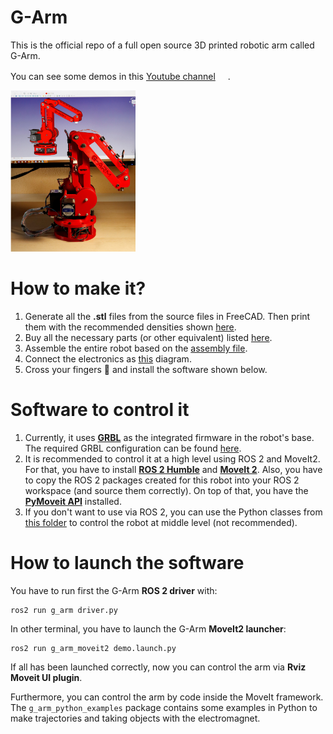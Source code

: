 # G-Arm
This is the official repo of a full open source 3D printed robotic arm called G-Arm.

You can see some demos in this [Youtube channel](https://www.youtube.com/@mrvaidel4999/featured) [<img src="https://www.youtube.com/favicon.ico" width="16" height="16">](https://www.youtube.com/).     

<img src="documentation/wiki_images/Real_vs_Cad.png" alt="Hi, I am G-Arm!" width="200"/>  

# How to make it?
1. Generate all the **.stl** files from the source files in FreeCAD. Then print them with the recommended densities shown [here](https://github.com/vidalperezbohoyo/g-arm/wiki/List-of-3D-printed-parts).
2. Buy all the necessary parts (or other equivalent) listed [here](https://github.com/vidalperezbohoyo/g-arm/wiki/List-of-purchasable-parts).
3. Assemble the entire robot based on the [assembly file](https://github.com/vidalperezbohoyo/g-arm/blob/main/hardware/FreeCad/%230_ASSEMBLY.FCStd).
4. Connect the electronics as [this](https://github.com/vidalperezbohoyo/g-arm/wiki/Electronic-diagram) diagram.
5. Cross your fingers 🤞 and install the software shown below.

# Software to control it
1. Currently, it uses [**GRBL**](https://github.com/bdring/Grbl_Esp32) as the integrated firmware in the robot's base. The required GRBL configuration can be found [here](https://github.com/vidalperezbohoyo/g-arm/blob/main/documentation/GRBL_config.txt).
2. It is recommended to control it at a high level using ROS 2 and MoveIt2. For that, you have to install [**ROS 2 Humble**](https://docs.ros.org/en/humble/Installation/Ubuntu-Install-Debians.html) and [**MoveIt 2**](https://moveit.ros.org/install-moveit2/binary/). Also, you have to copy
the ROS 2 packages created for this robot into your ROS 2 workspace (and source them correctly). On top of that, you have the [**PyMoveit API**](https://github.com/AndrejOrsula/pymoveit2) installed.
3. If you don't want to use via ROS 2, you can use the Python classes from [this folder](https://github.com/vidalperezbohoyo/g-arm/tree/main/ros2/g_arm/g_arm/g_arm_lib) to control the robot at middle level (not recommended).

# How to launch the software
You have to run first the G-Arm **ROS 2 driver** with:
```
ros2 run g_arm driver.py
```
In other terminal, you have to launch the G-Arm **MoveIt2 launcher**:
```
ros2 run g_arm_moveit2 demo.launch.py
```
If all has been launched correctly, now you can control the arm via **Rviz Moveit UI plugin**.  
  
Furthermore, you can control the arm by code inside the MoveIt framework. The ```g_arm_python_examples``` package contains some examples in Python to 
make trajectories and taking objects with the electromagnet.
